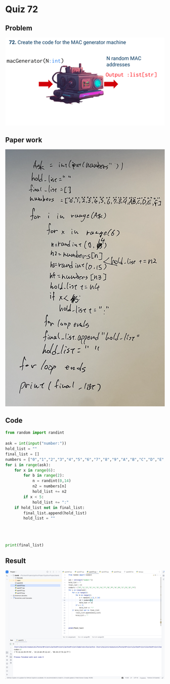 # Quiz 72

## Problem
![](072q.png)

## Paper work
![](072paper.png)


## Code
```.py
from random import randint

ask = int(input("number:"))
hold_list = ""
final_list = []
numbers = ["0","1","2","3","4","5","6","7","8","9","A","B","C","D","E","F"]
for i in range(ask):
    for x in range(6):
        for b in range(2):
            n = randint(0,14)
            n2 = numbers[n]
            hold_list += n2
        if x < 5:
            hold_list += ":"
    if hold_list not in final_list:
        final_list.append(hold_list)
        hold_list = ""




print(final_list)

```


## Result
![](072r.png)



